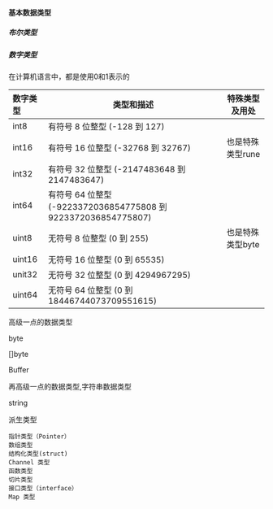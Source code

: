 #### 基本数据类型

##### 布尔类型



##### 数字类型

在计算机语言中，都是使用0和1表示的

| 数字类型 | 类型和描述                                                   | 特殊类型及用处   |
| :------- | ------------------------------------------------------------ | ---------------- |
| int8     | 有符号 8 位整型 (-128 到 127)                                |                  |
| int16    | 有符号 16 位整型 (-32768 到 32767)                           | 也是特殊类型rune |
| int32    | 有符号 32 位整型 (-2147483648 到 2147483647)                 |                  |
| int64    | 有符号 64 位整型 (-9223372036854775808 到 9223372036854775807) |                  |
| uint8    | 无符号 8 位整型 (0 到 255)                                   | 也是特殊类型byte |
| uint16   | 无符号 16 位整型 (0 到 65535)                                |                  |
| unit32   | 无符号 32 位整型 (0 到 4294967295)                           |                  |
| uint64   | 无符号 64 位整型 (0 到 18446744073709551615)                 |                  |



高级一点的数据类型

byte

[]byte

Buffer

再高级一点的数据类型,字符串数据类型

string

派生类型

```
指针类型（Pointer）
数组类型
结构化类型(struct)
Channel 类型
函数类型
切片类型
接口类型（interface）
Map 类型
```

